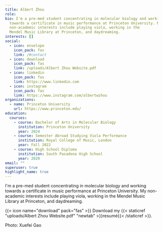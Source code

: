 ```yaml
---
title: Albert Zhou
role: 
bio: I'm a pre-med student concentrating in molecular biology and working
  towards a certificate in music performance at Princeton University. My
  non-academic interests include playing viola, working in the
  Mendel Music Library at Princeton, and daydreaming.
interests: []
social:
  - icon: envelope
    icon_pack: fas
    link: /#contact
  - icon: download
    icon_pack: fas
    link: /uploads/Albert Zhou Website.pdf
  - icon: linkedin
    icon_pack: fas
    link: https://www.linkedin.com
  - icon: instagram
    icon_pack: fas
    link: https://www.instagram.com/albertwzhou
organizations:
  - name: Princeton University
    url: https://www.princeton.edu/
education:
  courses:
    - course: Bachelor of Arts in Molecular Biology
      institution: Princeton University
      year: 2024
    - course: Semester Abroad Studying Viola Performance
      institution: Royal College of Music, London
      year: Fall 2022
    - course: High School Diploma
      institution: South Pasadena High School
      year: 2020
email: ""
superuser: true
highlight_name: true
---
```

I'm a pre-med student concentrating in molecular biology and working towards a certificate in music performance at Princeton University. My non-academic interests include playing viola, working in the Mendel Music Library at Princeton, and daydreaming.

{{< icon name="download" pack="fas" >}} Download my {{< staticref "uploads/Albert Zhou Website.pdf" "newtab" >}}resumé{{< /staticref >}}.

Photo: Xuefei Gao
